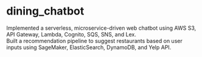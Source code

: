 # dining_chatbot 
Implemented a serverless, microservice-driven web chatbot using AWS S3, API Gateway, Lambda, Cognito, SQS, SNS, and Lex.<br />
Built a recommendation pipeline to suggest restaurants based on user inputs using SageMaker, ElasticSearch, DynamoDB, and Yelp API.
